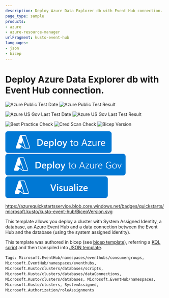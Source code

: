 ```yaml
---
description: Deploy Azure Data Explorer db with Event Hub connection.
page_type: sample
products:
- azure
- azure-resource-manager
urlFragment: kusto-event-hub
languages:
- json
- bicep
---
```

# Deploy Azure Data Explorer db with Event Hub connection.

![Azure Public Test Date](https://azurequickstartsservice.blob.core.windows.net/badges/quickstarts/microsoft.kusto/kusto-event-hub/PublicLastTestDate.svg)
![Azure Public Test Result](https://azurequickstartsservice.blob.core.windows.net/badges/quickstarts/microsoft.kusto/kusto-event-hub/PublicDeployment.svg)

![Azure US Gov Last Test Date](https://azurequickstartsservice.blob.core.windows.net/badges/quickstarts/microsoft.kusto/kusto-event-hub/FairfaxLastTestDate.svg)
![Azure US Gov Last Test Result](https://azurequickstartsservice.blob.core.windows.net/badges/quickstarts/microsoft.kusto/kusto-event-hub/FairfaxDeployment.svg)

![Best Practice Check](https://azurequickstartsservice.blob.core.windows.net/badges/quickstarts/microsoft.kusto/kusto-event-hub/BestPracticeResult.svg)
![Cred Scan Check](https://azurequickstartsservice.blob.core.windows.net/badges/quickstarts/microsoft.kusto/kusto-event-hub/CredScanResult.svg)
![Bicep Version](https://azurequickstartsservice.blob.core.windows.net/badges/quickstarts/microsoft.kusto/kusto-event-hub/BicepVersion.svg)

[![Deploy To Azure](https://raw.githubusercontent.com/Azure/azure-quickstart-templates/master/1-CONTRIBUTION-GUIDE/images/deploytoazure.svg?sanitize=true)](https://portal.azure.com/#create/Microsoft.Template/uri/https%3A%2F%2Fraw.githubusercontent.com%2FAzure%2Fazure-quickstart-templates%2Fmaster%2Fquickstarts%2Fmicrosoft.kusto%2Fkusto-event-hub%2Fazuredeploy.json)
[![Deploy To Azure US Gov](https://raw.githubusercontent.com/Azure/azure-quickstart-templates/master/1-CONTRIBUTION-GUIDE/images/deploytoazuregov.svg?sanitize=true)](https://portal.azure.us/#create/Microsoft.Template/uri/https%3A%2F%2Fraw.githubusercontent.com%2FAzure%2Fazure-quickstart-templates%2Fmaster%2Fquickstarts%2Fmicrosoft.kusto%2Fkusto-event-hub%2Fazuredeploy.json)
[![Visualize](https://raw.githubusercontent.com/Azure/azure-quickstart-templates/master/1-CONTRIBUTION-GUIDE/images/visualizebutton.svg?sanitize=true)](http://armviz.io/#/?load=https%3A%2F%2Fraw.githubusercontent.com%2FAzure%2Fazure-quickstart-templates%2Fmaster%2Fquickstarts%2Fmicrosoft.kusto%2Fkusto-event-hub%2Fazuredeploy.json)

https://azurequickstartsservice.blob.core.windows.net/badges/quickstarts/microsoft.kusto/kusto-event-hub/BicepVersion.svg

This template allows you deploy a cluster with System Assigned Identity, a database, an Azure Event Hub and a data connection between the Event Hub and the database (using the system assigned identity).

This template was authored in bicep (see [bicep template](main.bicep)), referring a [KQL script](script.kql) and then transpiled into [JSON template](azuredeploy.json).

`Tags: Microsoft.EventHub/namespaces/eventhubs/consumergroups, Microsoft.EventHub/namespaces/eventhubs, Microsoft.Kusto/clusters/databases/scripts, Microsoft.Kusto/clusters/databases/dataConnections, Microsoft.Kusto/clusters/databases, Microsoft.EventHub/namespaces, Microsoft.Kusto/clusters, SystemAssigned, Microsoft.Authorization/roleAssignments`
